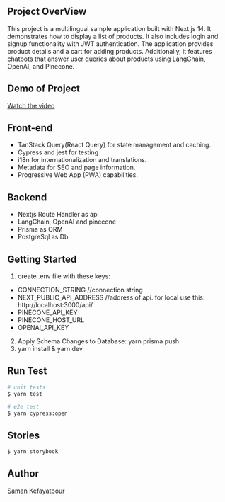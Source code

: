 ## Project OverView
This project is a multilingual sample application built with Next.js 14. It demonstrates how to display a list of products. It also includes login and signup functionality with JWT authentication. The application provides product details and a cart for adding products. Additionally, it features chatbots that answer user queries about products using LangChain, OpenAI, and Pinecone.

## Demo of Project
[Watch the video](https://www.linkedin.com/posts/samankefayatpour_ecommerce-ai-chatbot-activity-7262047243799592960-G15o?utm_source=share&utm_medium=member_desktop)

## Front-end
- TanStack Query(React Query) for state management and caching.
- Cypress and jest for testing
- i18n for internationalization and translations.
- Metadata for SEO and page information.
- Progressive Web App (PWA) capabilities.

## Backend
- Nextjs Route Handler as api
- LangChain, OpenAI and pinecone
- Prisma as ORM
- PostgreSql as Db

## Getting Started
1. create .env file with these keys:
 - CONNECTION_STRING //connection string
 - NEXT_PUBLIC_API_ADDRESS //address of api. for local use this: http://localhost:3000/api/
 - PINECONE_API_KEY
 - PINECONE_HOST_URL
 - OPENAI_API_KEY 
2. Apply Schema Changes to Database: yarn prisma push
3. yarn install & yarn dev

## Run Test
```bash
# unit tests
$ yarn test

# e2e test
$ yarn cypress:open
```
## Stories
```bash
$ yarn storybook
```
## Author
[Saman Kefayatpour](https://www.linkedin.com/in/samankefayatpour/)
